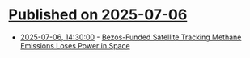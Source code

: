 # [Published on 2025-07-06](index.md)

* [2025-07-06, 14:30:00](https://soylentnews.org/article.pl?sid=25/07/05/1341208&from=rss) - [Bezos-Funded Satellite Tracking Methane Emissions Loses Power in Space](https://soylentnews.org/article.pl?sid=25/07/05/1341208&from=rss)
